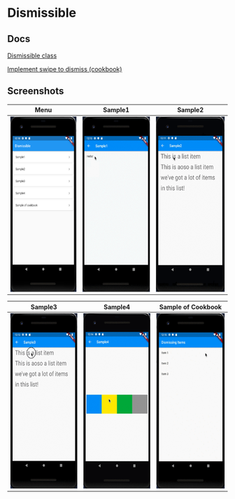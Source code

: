 # Dismissible

## Docs

[Dismissible class](https://api.flutter.dev/flutter/widgets/Dismissible-class.html)

[Implement swipe to dismiss (cookbook)](https://flutter.dev/docs/cookbook/gestures/dismissible)

## Screenshots

|Menu|Sample1|Sample2|
|:-:|:-:|:-:|
|<img src="./screenshots/Menu.png" height="400" alt="Screenshot"/>|<img src="./screenshots/gif/Sample1.gif" height="400" alt="Screenshot"/>|<img src="./screenshots/gif/Sample2.gif" height="400" alt="Screenshot"/>|


|Sample3|Sample4|Sample of Cookbook|
|:-:|:-:|:-:|
|<img src="./screenshots/gif/Sample3.gif" height="400" alt="Screenshot"/>|<img src="./screenshots/gif/Sample4.gif" height="400" alt="Screenshot"/>|<img src="./screenshots/gif/CookbookSample.gif" height="400" alt="Screenshot"/>|
